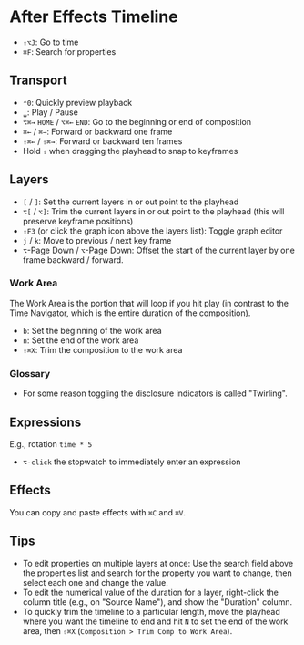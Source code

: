 # After Effects Timeline

- `⇧⌥J`: Go to time
- `⌘F`: Search for properties

## Transport

- `⌃0`: Quickly preview playback
- `␣`: Play / Pause
- `⌥⌘→` `HOME` / `⌥⌘←` `END`: Go to the beginning or end of composition
- `⌘←` / `⌘→`: Forward or backward one frame
- `⇧⌘←` / `⇧⌘→`: Forward or backward ten frames
- Hold `⇧` when dragging the playhead to snap to keyframes

## Layers

- `[` / `]`: Set the current layers in or out point to the playhead
- `⌥[` / `⌥]`: Trim the current layers in or out point to the playhead (this will preserve keyframe positions)
- `⇧F3` (or click the graph icon above the layers list): Toggle graph editor
- `j` / `k`: Move to previous / next key frame
- `⌥`-Page Down / `⌥`-Page Down: Offset the start of the current layer by one frame backward / forward.

### Work Area

The Work Area is the portion that will loop if you hit play (in contrast to the Time Navigator, which is the entire duration of the composition).

- `b`: Set the beginning of the work area
- `n`: Set the end of the work area
- `⇧⌘X`: Trim the composition to the work area

### Glossary

- For some reason toggling the disclosure indicators is called "Twirling".

## Expressions

E.g., rotation `time * 5`

- `⌥-click` the stopwatch to immediately enter an expression

## Effects

You can copy and paste effects with `⌘C` and `⌘V`.

## Tips

- To edit properties on multiple layers at once: Use the search field above the properties list and search for the property you want to change, then select each one and change the value.
- To edit the numerical value of the duration for a layer, right-click the column title (e.g., on "Source Name"), and show the "Duration" column.
- To quickly trim the timeline to a particular length, move the playhead where you want the timeline to end and hit `N` to set the end of the work area, then `⇧⌘X` (`Composition > Trim Comp to Work Area`).
